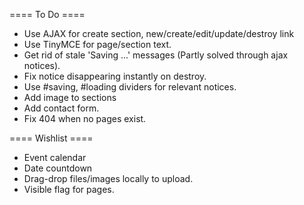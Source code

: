 ==== To Do ====
* Use AJAX for create section, new/create/edit/update/destroy link
* Use TinyMCE for page/section text.
* Get rid of stale 'Saving ...' messages (Partly solved through ajax notices).
* Fix notice disappearing instantly on destroy.
* Use #saving, #loading dividers for relevant notices.
* Add image to sections
* Add contact form.
* Fix 404 when no pages exist.

==== Wishlist ====
* Event calendar
* Date countdown
* Drag-drop files/images locally to upload.
* Visible flag for pages.

